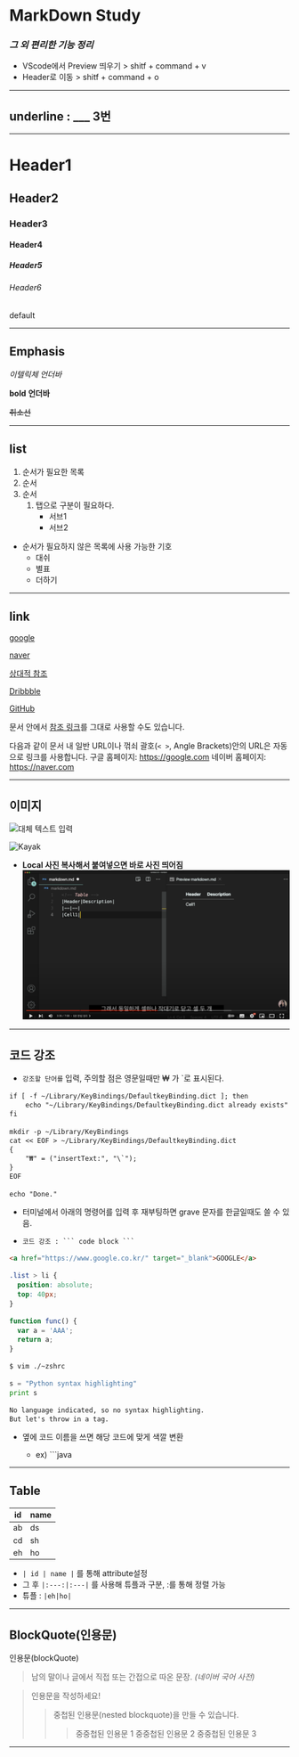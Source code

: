 # MarkDown Study

### *그 외 편리한 기능 정리*
- VScode에서 Preview 띄우기 > shitf + command + v
- Header로 이동 > shitf + command + o
---
## underline : ___  3번
___
# Header1 
## Header2
### Header3
#### Header4
##### Header5
###### Header6

default
___
## Emphasis 
*이텔릭체* _언더바_

**bold** __언더바__

~~취소선~~
___
## list 
1. 순서가 필요한 목록
2. 순서
3. 순서
    1. 탭으로 구분이 필요하다.
        - 서브1
        - 서브2

- 순서가 필요하지 않은 목록에 사용 가능한 기호
    - 대쉬
    * 별표
    + 더하기
___
## link
[google](https://google.com)

[naver](https://naver.com "링크 설명(title) 작성")

[상대적 참조](/Users/ds)

[Dribbble][Dribbble link]

[GitHub][1]

문서 안에서 [참조 링크]를 그대로 사용할 수도 있습니다.

다음과 같이 문서 내 일반 URL이나 꺾쇠 괄호(`< >`, Angle Brackets)안의 URL은 자동으로 링크를 사용합니다.
구글 홈페이지: https://google.com
네이버 홈페이지: <https://naver.com>

[Dribbble link]: https://dribbble.com
[1]: https://github.com
[참조 링크]: https://naver.com "네이버로 이동합니다!"
___
##  이미지
![대체 텍스트 입력](http://www.gstatic.com/webp/gallery/5.jpg "링크 설명(title) 작성")

![Kayak][logo]

[logo]: http://www.gstatic.com/webp/gallery/2.jpg "To go kayaking."

- **Local 사진 복사해서 붙여넣으면 바로 사진 띄어짐**
![Alt text](<Screenshot 2023-07-05 at 11.25.29 PM-1.png>)
___
## 코드 강조 
 - `강조할 단어를` 입력, 주의할 점은 영문일때만 ₩ 가 `로 표시된다.
```
if [ -f ~/Library/KeyBindings/DefaultkeyBinding.dict ]; then
    echo "~/Library/KeyBindings/DefaultkeyBinding.dict already exists"
fi

mkdir -p ~/Library/KeyBindings
cat << EOF > ~/Library/KeyBindings/DefaultkeyBinding.dict 
{
    "₩" = ("insertText:", "\`");
}
EOF

echo "Done."
```

- 터미널에서 아래의 명령어를 입력 후 재부팅하면 grave 문자를 한글일때도 쓸 수 있음.

- `코드 강조 : ``` code block ``` `

```html
<a href="https://www.google.co.kr/" target="_blank">GOOGLE</a>
```

```css
.list > li {
  position: absolute;
  top: 40px;
}
```

```javascript
function func() {
  var a = 'AAA';
  return a;
}
```

```bash
$ vim ./~zshrc
```

```python
s = "Python syntax highlighting"
print s
```

```
No language indicated, so no syntax highlighting. 
But let's throw in a tag.
```

 - 옆에 코드 이름을 쓰면 해당 코드에 맞게 색깔 변환

    - ex) ```java
___
## Table
| id | name |
|:---:|:---|
|ab|ds|
|cd|sh|
|eh|ho|

- `| id | name |` 를 통해 attribute설정
- 그 후 `|:---:|:---|` 를 사용해 튜플과 구분, :를 통해 정렬 가능
- 튜플 : `|eh|ho|`
___
## BlockQuote(인용문)
인용문(blockQuote)

> 남의 말이나 글에서 직접 또는 간접으로 따온 문장.
> _(네이버 국어 사전)_

> 인용문을 작성하세요!
>> 중첩된 인용문(nested blockquote)을 만들 수 있습니다.
>>> 중중첩된 인용문 1
>>> 중중첩된 인용문 2
>>> 중중첩된 인용문 3
___











